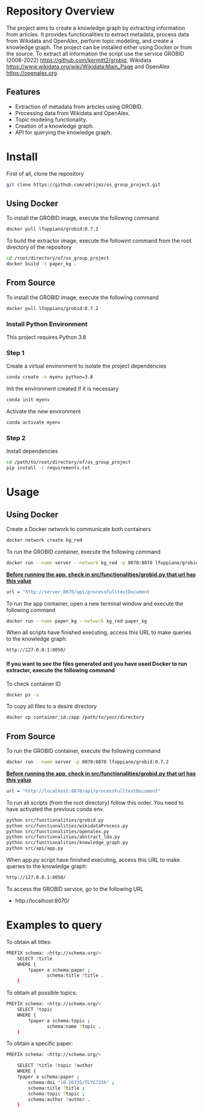 # Repository Overview

The project aims to create a knowledge graph by extracting information from articles. It provides functionalities to extract metadata, process data from Wikidata and OpenAlex, perform topic modeling, and create a knowledge graph. The project can be installed either using Docker or from the source. To extract all information the script use the service GROBID (2008-2022) <https://github.com/kermitt2/grobid>, Wikidata <https://www.wikidata.org/wiki/Wikidata:Main_Page> and OpenAlex <https://openalex.org>.

## Features

- Extraction of metadata from articles using GROBID.
- Processing data from Wikidata and OpenAlex.
- Topic modeling functionality.
- Creation of a knowledge graph.
- API for querying the knowledge graph.

# Install
First of all, clone the repository
```bash
git clone https://github.com/adrijmz/os_group_project.git
```

## Using Docker
To install the GROBID image, execute the following command
```bash
docker pull lfoppiano/grobid:0.7.2
```

To build the extractor image, execute the followint command from the root directory of the repository
```bash
cd /root/directory/of/os_group_project
docker build -t paper_kg .
```

## From Source
To install the GROBID image, execute the following command
```bash
docker pull lfoppiano/grobid:0.7.2
```

### Install Python Environment
This project requires Python 3.8

### Step 1
Create a virtual environment to isolate the project dependencies
```bash
conda create -n myenv python=3.8
```
Init the environment created if it is necessary
```bash
conda init myenv
```
Activate the new environment
```bash
conda activate myenv
```

### Step 2
Install dependencies
```bash
cd /path/to/root/directory/of/os_group_project
pip install -r requirements.txt
```

# Usage
## Using Docker
Create a Docker network to communicate both containers
```bash
docker network create kg_red
```

To run the GROBID container, execute the following command
```bash
docker run --name server --network kg_red -p 8070:8070 lfoppiano/grobid:0.7.2
```
**<span style="text-decoration: underline;">Before running the app, check in src/functionalities/grobid.py that url has this value</span>**

```bash
url = "http://server:8070/api/processFulltextDocument
```

To run the app container, open a new terminal window and execute the following command
```bash
docker run --name paper_kg --network kg_red paper_kg
```

When all scripts have finished executing, access this URL to make queries to the knowledge graph:
```bash
http://127.0.0.1:8050/
```

#### If you want to see the files generated and you have used Docker to run extractor, execute the following command

To check container ID
```bash
docker ps -a
```

To copy all files to a desire directory
```bash
docker cp container_id:/app /path/to/your/directory
```

## From Source

To run the GROBID container, execute the following command
```bash
docker run --name server -p 8070:8070 lfoppiano/grobid:0.7.2
```
**<span style="text-decoration: underline;">Before running the app, check in src/functionalities/grobid.py that url has this value</span>**
```bash
url = "http://localhost:8070/api/processFulltextDocument"
```

To run all scripts (from the root directory) follow this order. You need to have activated the previous conda env.
```bash
python src/functionalities/grobid.py
python src/functionalities/wikidataProcess.py
python src/functionalities/openalex.py
python src/functionalities/abstract_lda.py
python src/functionalities/knowledge_graph.py
python src/api/app.py
```

When app.py script have finished executing, access this URL to make queries to the knowledge graph:
```bash
http://127.0.0.1:8050/
```

To access the GROBID service, go to the following URL
- http://localhost:8070/

# Examples to query

To obtain all titles:
```bash
PREFIX schema: <http://schema.org/>
    SELECT ?title
    WHERE {
        ?paper a schema:paper ;
               schema:title ?title .
    }
```

To obtain all possible topics:
```bash
PREFIX schema: <http://schema.org/>
    SELECT ?topic
    WHERE {
        ?paper a schema:topic ;
               schema:name ?topic .
    }
```

To obtain a specific paper:
```bash
PREFIX schema: <http://schema.org/>

    SELECT ?title ?topic ?author
    WHERE {
    ?paper a schema:paper ;
        schema:doi "10.26735/TLYG7256" ;
        schema:title ?title ;
        schema:topic ?topic ;
        schema:author ?author .
    }
```